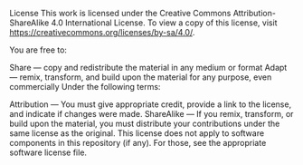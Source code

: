 License
This work is licensed under the Creative Commons Attribution-ShareAlike 4.0 International License.
To view a copy of this license, visit https://creativecommons.org/licenses/by-sa/4.0/.

You are free to:

Share — copy and redistribute the material in any medium or format
Adapt — remix, transform, and build upon the material for any purpose, even commercially
Under the following terms:

Attribution — You must give appropriate credit, provide a link to the license, and indicate if changes were made.
ShareAlike — If you remix, transform, or build upon the material, you must distribute your contributions under the same license as the original.
This license does not apply to software components in this repository (if any). For those, see the appropriate software license file.
